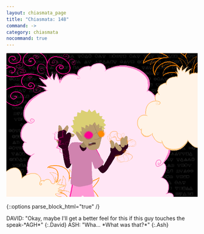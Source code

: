 ```yaml
---
layout: chiasmata_page
title: "Chiasmata: 148"
command: ->
category: chiasmata
nocommand: true
---
```


![148](/chiasmata/images/narrative/147.png)

{::options parse_block_html="true" /}
<div class="dialogue">
DAVID: "<span class="Anders">Okay, maybe I'll get a better feel for this if this guy touches the speak-*AGH*</span>" 
{:.David}
ASH: "Wha... *What was that?*" 
{:.Ash}
</div>
